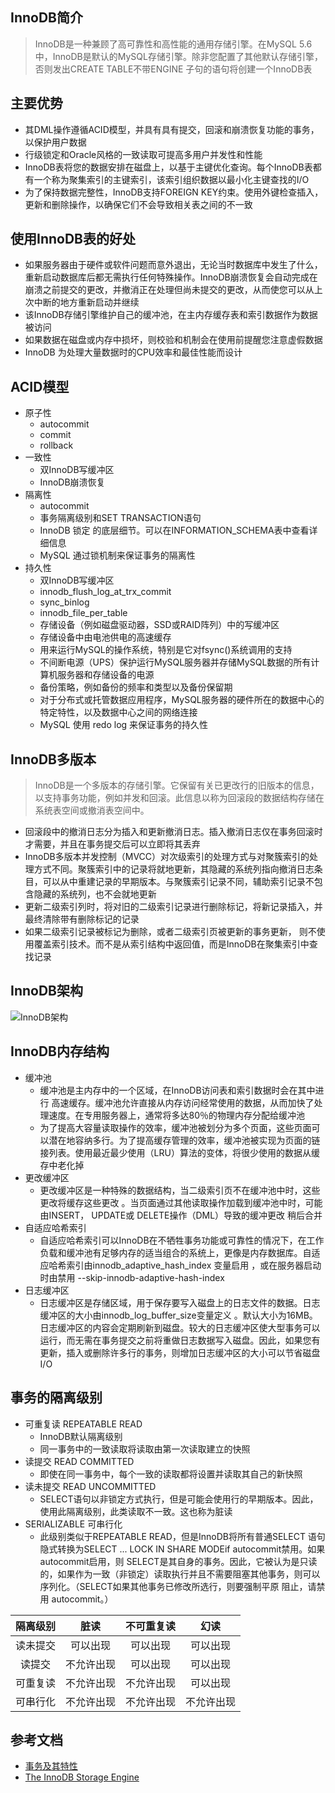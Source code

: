 ## InnoDB简介
> InnoDB是一种兼顾了高可靠性和高性能的通用存储引擎。在MySQL 5.6中，InnoDB是默认的MySQL存储引擎。除非您配置了其他默认存储引擎，否则发出CREATE TABLE不带ENGINE 子句的语句将创建一个InnoDB表

## 主要优势
* 其DML操作遵循ACID模型，并具有具有提交，回滚和崩溃恢复功能的事务，以保护用户数据
* 行级锁定和Oracle风格的一致读取可提高多用户并发性和性能
* InnoDB表将您的数据安排在磁盘上，以基于主键优化查询。每个InnoDB表都有一个称为聚集索引的主键索引，该索引组织数据以最小化主键查找的I/O
* 为了保持数据完整性，InnoDB支持FOREIGN KEY约束。使用外键检查插入，更新和删除操作，以确保它们不会导致相关表之间的不一致

## 使用InnoDB表的好处
* 如果服务器由于硬件或软件问题而意外退出，无论当时数据库中发生了什么，重新启动数据库后都无需执行任何特殊操作。InnoDB崩溃恢复会自动完成在崩溃之前提交的更改，并撤消正在处理但尚未提交的更改，从而使您可以从上次中断的地方重新启动并继续
* 该InnoDB存储引擎维护自己的缓冲池，在主内存缓存表和索引数据作为数据被访问
* 如果数据在磁盘或内存中损坏，则校验和机制会在使用前提醒您注意虚假数据
* InnoDB 为处理大量数据时的CPU效率和最佳性能而设计

## ACID模型
* 原子性
  * autocommit
  * commit
  * rollback
* 一致性
  * 双InnoDB写缓冲区
  * InnoDB崩溃恢复 
* 隔离性
  * autocommit
  * 事务隔离级别和SET TRANSACTION语句
  * InnoDB 锁定 的底层细节。可以在INFORMATION_SCHEMA表中查看详细信息 
  * MySQL 通过锁机制来保证事务的隔离性
* 持久性
  * 双InnoDB写缓冲区
  *  innodb_flush_log_at_trx_commit
  *  sync_binlog
  *  innodb_file_per_table
  *  存储设备（例如磁盘驱动器，SSD或RAID阵列）中的写缓冲区
  *  存储设备中由电池供电的高速缓存
  *  用来运行MySQL的操作系统，特别是它对fsync()系统调用的支持
  *  不间断电源（UPS）保护运行MySQL服务器并存储MySQL数据的所有计算机服务器和存储设备的电源
  *  备份策略，例如备份的频率和类型以及备份保留期
  *  对于分布式或托管数据应用程序，MySQL服务器的硬件所在的数据中心的特定特性，以及数据中心之间的网络连接
  *  MySQL 使用 redo log 来保证事务的持久性

## InnoDB多版本
> InnoDB是一个多版本的存储引擎。它保留有关已更改行的旧版本的信息，以支持事务功能，例如并发和回滚。此信息以称为回滚段的数据结构存储在系统表空间或撤消表空间中。
* 回滚段中的撤消日志分为插入和更新撤消日志。插入撤消日志仅在事务回滚时才需要，并且在事务提交后可以立即将其丢弃
* InnoDB多版本并发控制（MVCC）对次级索引的处理方式与对聚簇索引的处理方式不同。聚簇索引中的记录将就地更新，其隐藏的系统列指向撤消日志条目，可以从中重建记录的早期版本。与聚簇索引记录不同，辅助索引记录不包含隐藏的系统列，也不会就地更新
* 更新二级索引列时，将对旧的二级索引记录进行删除标记，将新记录插入，并最终清除带有删除标记的记录
* 如果二级索引记录被标记为删除，或者二级索引页被更新的事务更新， 则不使用覆盖索引技术。而不是从索引结构中返回值，而是InnoDB在聚集索引中查找记录

## InnoDB架构
![InnoDB架构](https://dev.mysql.com/doc/refman/5.6/en/images/innodb-architecture.png)

## InnoDB内存结构
* 缓冲池
  * 缓冲池是主内存中的一个区域，在InnoDB访问表和索引数据时会在其中进行 高速缓存。缓冲池允许直接从内存访问经常使用的数据，从而加快了处理速度。在专用服务器上，通常将多达80％的物理内存分配给缓冲池
  * 为了提高大容量读取操作的效率，缓冲池被划分为多个页面，这些页面可以潜在地容纳多行。为了提高缓存管理的效率，缓冲池被实现为页面的链接列表。使用最近最少使用（LRU）算法的变体，将很少使用的数据从缓存中老化掉
* 更改缓冲区
   * 更改缓冲区是一种特殊的数据结构，当二级索引页不在缓冲池中时，这些 更改将缓存这些更改 。当页面通过其他读取操作加载到缓冲池中时，可能由INSERT， UPDATE或 DELETE操作（DML）导致的缓冲更改 稍后合并
* 自适应哈希索引
  * 自适应哈希索引可以InnoDB在不牺牲事务功能或可靠性的情况下，在工作负载和缓冲池有足够内存的适当组合的系统上，更像是内存数据库。自适应哈希索引由innodb_adaptive_hash_index 变量启用 ，或在服务器启动时由禁用 --skip-innodb-adaptive-hash-index
* 日志缓冲区
  * 日志缓冲区是存储区域，用于保存要写入磁盘上的日志文件的数据。日志缓冲区的大小由innodb_log_buffer_size变量定义 。默认大小为16MB。日志缓冲区的内容会定期刷新到磁盘。较大的日志缓冲区使大型事务可以运行，而无需在事务提交之前将重做日志数据写入磁盘。因此，如果您有更新，插入或删除许多行的事务，则增加日志缓冲区的大小可以节省磁盘I/O

## 事务的隔离级别
* 可重复读 REPEATABLE READ
  * InnoDB默认隔离级别 
  *  同一事务中的一致读取将读取由第一次读取建立的快照
* 读提交 READ COMMITTED
  * 即使在同一事务中，每个一致的读取都将设置并读取其自己的新快照
* 读未提交 READ UNCOMMITTED
  * SELECT语句以非锁定方式执行，但是可能会使用行的早期版本。因此，使用此隔离级别，此类读取不一致。这也称为脏读 
* SERIALIZABLE 可串行化
  *  此级别类似于REPEATABLE READ，但是InnoDB将所有普通SELECT 语句隐式转换为SELECT ... LOCK IN SHARE MODEif autocommit禁用。如果 autocommit启用，则 SELECT是其自身的事务。因此，它被认为是只读的，如果作为一致（非锁定）读取执行并且不需要阻塞其他事务，则可以序列化。（SELECT如果其他事务已修改所选行，则要强制平原 阻止，请禁用 autocommit。）

| 隔离级别 | 脏读 |不可重复读|幻读|
| :----:| :----: |:----: |:----: |
| 读未提交| 可以出现 |可以出现 | 可以出现 |
| 读提交| 不允许出现 |可以出现 | 可以出现 |
| 可重复读| 不允许出现 |不允许出现 | 可以出现 |
| 可串行化| 不允许出现 |不允许出现 | 不允许出现 |

## 参考文档
* [事务及其特性](https://developer.ibm.com/zh/technologies/databases/articles/os-mysql-transaction-isolation-levels-and-locks/)
* [The InnoDB Storage Engine](https://dev.mysql.com/doc/refman/5.6/en/innodb-storage-engine.html)
